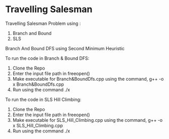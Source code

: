 # Travelling Salesman
Travelling Salesman Problem using :
 1. Branch and Bound
 2. SLS

Branch And Bound DFS using Second Minimum Heuristic

To run the code in Branch & Bound DFS:
1. Clone the Repo
2. Enter the input file path in freeopen()
3. Make executable for Branch&BoundDfs.cpp using the command, g++ -o x Branch&BoundDfs.cpp 
4. Run using the command ./x


To run the code in SLS Hill Climbing:
1. Clone the Repo
2. Enter the input file path in freeopen()
3. Make executable for SLS_Hill_Climbing.cpp using the command, g++ -o x SLS_Hill_Climbing.cpp 
4. Run using the command ./x
